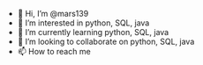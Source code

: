 - 👋 Hi, I’m @mars139
- 👀 I’m interested in python, SQL, java
- 🌱 I’m currently learning python, SQL, java
- 💞️ I’m looking to collaborate on python, SQL, java
- 📫 How to reach me 

<!---
mars139/mars139 is a ✨ special ✨ repository because its `README.md` (this file) appears on your GitHub profile.
You can click the Preview link to take a look at your changes.
--->

